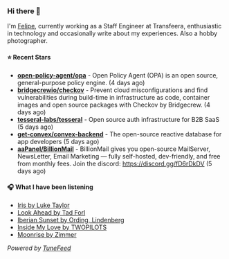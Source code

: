### Hi there 👋

I'm [Felipe](https://felipevm.com), currently working as a Staff Engineer at Transfeera, enthusiastic in technology and occasionally write about my experiences. Also a hobby photographer.

#### ⭐ Recent Stars
- **[open-policy-agent/opa](https://github.com/open-policy-agent/opa)** - Open Policy Agent (OPA) is an open source, general-purpose policy engine. (4 days ago)
- **[bridgecrewio/checkov](https://github.com/bridgecrewio/checkov)** - Prevent cloud misconfigurations and find vulnerabilities during build-time in infrastructure as code, container images and open source packages with Checkov by Bridgecrew. (4 days ago)
- **[tesseral-labs/tesseral](https://github.com/tesseral-labs/tesseral)** - Open source auth infrastructure for B2B SaaS (5 days ago)
- **[get-convex/convex-backend](https://github.com/get-convex/convex-backend)** - The open-source reactive database for app developers (5 days ago)
- **[aaPanel/BillionMail](https://github.com/aaPanel/BillionMail)** - BillionMail gives you open-source MailServer, NewsLetter,  Email Marketing — fully self-hosted, dev-friendly, and free from monthly fees. Join the discord: https://discord.gg/fD6rDkDV (5 days ago)

#### 🎧 What I have been listening
- [Iris by Luke Taylor](https://open.spotify.com/track/2DifOLxaMfAU4n1kV6621o)
- [Look Ahead by Tad Forl](https://open.spotify.com/track/7bGcsVsP669jAIC3svkHXo)
- [Iberian Sunset by Ording, Lindenberg](https://open.spotify.com/track/1J61mSrDDqxwkStKZ6lJT3)
- [Inside My Love by TWOPILOTS](https://open.spotify.com/track/35Z92uTzX4sfUPx4WUACVh)
- [Moonrise by Zimmer](https://open.spotify.com/track/5yizzF8tORzeLVEzk237J6)

_Powered by [TuneFeed](https://tunefeed.app?ref=github.com)_
